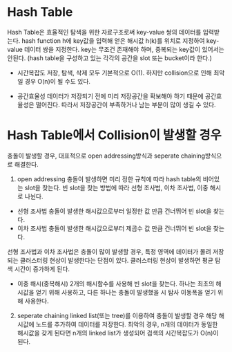 # Hash Table
Hash Table은 효율적인 탐색을 위한 자료구조로써 key-value 쌍의 데이터를 입력받는다.
hash function h에 key값을 입력해 얻은 해시값 h(k)를 위치로 지정하여 key-value 데이터 쌍을 지정한다.
key는 무조건 존재해야 하며, 중복되는 key값이 있어서는 안된다. (hash table을 구성하고 있는 각각의 공간을 slot 또는 bucket이라 한다.)

- 시간복잡도
  저장, 탐색, 삭제 모두 기본적으로 O(1).
  하지만 collision으로 인해 최악일 경우 O(n)이 될 수도 있다.

- 공간효율성
  데이터가 저장되기 전에 미리 저장공간을 확보해야 하기 때문에 공간효율성은 떨어진다.
  따라서 저장공간이 부족하거나 남는 부분이 많이 생길 수 있다.

# Hash Table에서 Collision이 발생할 경우
충돌이 발생할 경우, 대표적으로 open addressing방식과 seperate chaining방식으로 해결한다.

1. open addressing
   충돌이 발생하면 미리 정한 규칙에 따라 hash table의 비어있는 slot을 찾는다.
   빈 slot을 찾는 방법에 따라 선형 조사법, 이차 조사법, 이중 해시로 나뉜다.

- 선형 조사법
  충돌이 발생한 해시값으로부터 일정한 값 만큼 건너뛰어 빈 slot을 찾는다.
- 이차 조사법
  충돌이 발생한 해시값으로부터 제곱수 값 만큼 건너뛰어 빈 slot을 찾는다.

선형 조사법과 이차 조사법은 충돌이 많이 발생할 경우, 특정 영역에 데이터가 몰려 저장되는 클러스터링 현상이 발생한다는 단점이 있다.
클러스터링 현상이 발생하면 평균 탐색 시간이 증가하게 된다.

- 이중 해시(중복해시)
  2개의 해시함수를 사용해 빈 slot을 찾는다.
  하나는 최초의 해시값을 얻기 위해 사용하고, 다른 하나는 충돌이 발생했을 시 탐사 이동폭을 얻기 위해 사용한다.

2. seperate chaining
   linked list(또는 tree)를 이용하여 충돌이 발생할 경우 해당 해시값에 노드를 추가하여 데이터를 저장한다.
   최악의 경우, n개의 데이터가 동일한 해시값을 갖게 된다면 n개의 linked list가 생성되어 검색의 시간복잡도가 O(n)이 된다.